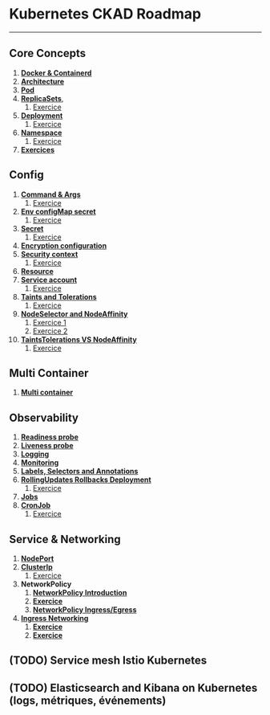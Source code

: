 # Kubernetes CKAD Roadmap

***

## Core Concepts
1. **[Docker & Containerd](core-concepts/README-docker-containerd.md)**
2. **[Architecture](core-concepts/README-architecture.md)**
3. **[Pod](core-concepts/pod/README.md)**
4. **[ReplicaSets](core-concepts/replicaset/README.md)**, 
   1. [Exercice](core-concepts/replicaset/exercices/README.md)
5. **[Deployment](core-concepts/deployment/README.md)**
   1. [Exercice](core-concepts/deployment/exercices/README.md)
6. **[Namespace](core-concepts/namespace/README.md)**
   1. [Exercice](core-concepts/namespace/exercices/README.md)
7. **[Exercices](core-concepts/README-exercices.md)**

## Config
1. **[Command & Args](config/command-args/README.md)**
   1. [Exercice](config/command-args/README.md)
2. **[Env configMap secret](config/env-configmap-secret/README-env-configmap.md)**
   1. [Exercice](config/env-configmap-secret/deployment-env-configmap.yaml)
3. **[Secret](config/env-configmap-secret/README-secret.md)**
   1. [Exercice](config/env-configmap-secret/deployment-secret.yaml)
4. **[Encryption configuration](config/env-configmap-secret/README-security-etcd.md)**
5. **[Security context](config/securityContext/README.md)**
   1. [Exercice](config/securityContext/pod-security-context.yaml)
6. **[Resource](config/resources/README.md)**
7. **[Service account](config/serviceAccount/README.md)**
   1. [Exercice](config/serviceAccount/exercices/service-account-config.yaml)
8. **[Taints and Tolerations](config/taints-tolerations/README.md)**
   1. [Exercice](config/taints-tolerations/exercices/README.md)
9. **[NodeSelector and NodeAffinity](config/nodeSelector-nodeAffinity/README.md)**
   1. [Exercice 1](config/nodeSelector-nodeAffinity/exercices/README-simple.md)
   2. [Exercice 2](config/nodeSelector-nodeAffinity/exercices/README-advanced.md)
10. **[TaintsTolerations VS NodeAffinity](config/taintsTolerations-nodeAffinity/README.md)**
    1. [Exercice](config/taintsTolerations-nodeAffinity/exercices/README.md)

## Multi Container
1. **[Multi container](./multi-container/README-multi-container.md)**

## Observability
1. **[Readiness probe](observability/readiness-liveness/README-readiness.md)**
2. **[Liveness probe](observability/readiness-liveness/README-liveness.md)**
3. **[Logging](observability/logging/README.md)**
4. **[Monitoring](observability/monitoring/README.md)**
5. **[Labels, Selectors and Annotations](pod-desing/labels-selectors-annotations/README.md)**
6. **[RollingUpdates Rollbacks Deployment](pod-desing/rollingUpdates-rollbacks-deployment/README.md)**
   1. [Exercice](pod-desing/rollingUpdates-rollbacks-deployment/exercices/README.md)
7. **[Jobs](pod-desing/jobs/README.md)**
8. **[CronJob](pod-desing/cronJob/README.md)**
   1. [Exercice](pod-desing/cronJob/exercices/README.md)

## Service & Networking
1. **[NodePort](services/nodePort/README.md)**
2. **[ClusterIp](services/clusterIp/README.md)**
   1. [Exercice](services/clusterIp/exercices/README.md)
3. **NetworkPolicy**
   1. **[NetworkPolicy Introduction](services/networkPolicy/README.md)**
   2. **[Exercice](services/networkPolicy/exercices/README.md)**
   3. **[NetworkPolicy Ingress/Egress](services/networkPolicy/README-2.md)**
4. **[Ingress Networking](services/ingress-networking/README.md)**
   1. **[Exercice](services/ingress-networking/examples/README.md)**
   2. **[Exercice](services/ingress-networking/examples/README-DIAGNOSTIC.md)**


## (TODO) Service mesh Istio Kubernetes
## (TODO) Elasticsearch and Kibana on Kubernetes (logs, métriques, événements)

